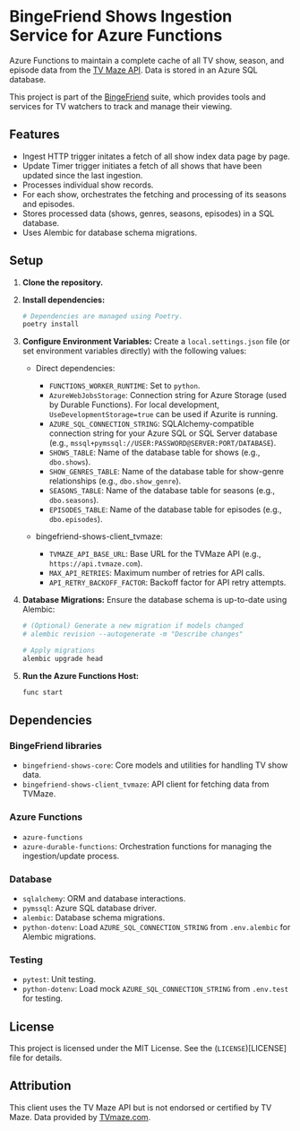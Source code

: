 # BingeFriend Shows Ingestion Service for Azure Functions

Azure Functions to maintain a complete cache of all TV show, season, and episode data from the [TV Maze API](https://www.tvmaze.com/api). Data is stored in an Azure SQL database.

This project is part of the [BingeFriend](https://github.com/bingefriend) suite, which provides tools and services for TV watchers to track and manage their viewing.

## Features

* Ingest HTTP trigger initates a fetch of all show index data page by page.
* Update Timer trigger initiates a fetch of all shows that have been updated since the last ingestion.
* Processes individual show records.
* For each show, orchestrates the fetching and processing of its seasons and episodes.
* Stores processed data (shows, genres, seasons, episodes) in a SQL database.
* Uses Alembic for database schema migrations.

## Setup

1.  **Clone the repository.**
2.  **Install dependencies:**
    ```bash
    # Dependencies are managed using Poetry.
    poetry install
    ```
3.  **Configure Environment Variables:** Create a `local.settings.json` file (or set environment variables directly) with the following values:

    * Direct dependencies:

      * `FUNCTIONS_WORKER_RUNTIME`: Set to `python`.
      * `AzureWebJobsStorage`: Connection string for Azure Storage (used by Durable Functions). For local development, `UseDevelopmentStorage=true` can be used if Azurite is running.
      * `AZURE_SQL_CONNECTION_STRING`: SQLAlchemy-compatible connection string for your Azure SQL or SQL Server database (e.g., `mssql+pymssql://USER:PASSWORD@SERVER:PORT/DATABASE`).
      * `SHOWS_TABLE`: Name of the database table for shows (e.g., `dbo.shows`).
      * `SHOW_GENRES_TABLE`: Name of the database table for show-genre relationships (e.g., `dbo.show_genre`).
      * `SEASONS_TABLE`: Name of the database table for seasons (e.g., `dbo.seasons`).
      * `EPISODES_TABLE`: Name of the database table for episodes (e.g., `dbo.episodes`).
 
    * bingefriend-shows-client_tvmaze:

      * `TVMAZE_API_BASE_URL`: Base URL for the TVMaze API (e.g., `https://api.tvmaze.com`).
      * `MAX_API_RETRIES`: Maximum number of retries for API calls.
      * `API_RETRY_BACKOFF_FACTOR`: Backoff factor for API retry attempts.

4. **Database Migrations:** Ensure the database schema is up-to-date using Alembic:
    ```bash
    # (Optional) Generate a new migration if models changed
    # alembic revision --autogenerate -m "Describe changes"

    # Apply migrations
    alembic upgrade head
    ```
    
5.  **Run the Azure Functions Host:**
    ```bash
    func start
    ```

## Dependencies

### BingeFriend libraries
* `bingefriend-shows-core`: Core models and utilities for handling TV show data.
* `bingefriend-shows-client_tvmaze`: API client for fetching data from TVMaze.

### Azure Functions
* `azure-functions`
* `azure-durable-functions`: Orchestration functions for managing the ingestion/update process.

### Database
* `sqlalchemy`: ORM and database interactions.
* `pymssql`: Azure SQL database driver.
* `alembic`: Database schema migrations.
* `python-dotenv`: Load `AZURE_SQL_CONNECTION_STRING` from `.env.alembic` for Alembic migrations.

### Testing
* `pytest`: Unit testing.
* `python-dotenv`: Load mock `AZURE_SQL_CONNECTION_STRING` from `.env.test` for testing.

## License

This project is licensed under the MIT License. See the (`LICENSE`)[LICENSE] file for details.

## Attribution

This client uses the TV Maze API but is not endorsed or certified by TV Maze. Data provided by [TVmaze.com](https://www.tvmaze.com/).
